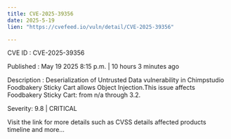 ```yaml
---
title: CVE-2025-39356
date: 2025-5-19
lien: "https://cvefeed.io/vuln/detail/CVE-2025-39356"

---
```


CVE ID : CVE-2025-39356

Published :  May 19
2025
8:15 p.m. | 10 hours
3 minutes ago

Description : Deserialization of Untrusted Data vulnerability in Chimpstudio Foodbakery Sticky Cart allows Object Injection.This issue affects Foodbakery Sticky Cart: from n/a through 3.2.

Severity: 9.8 | CRITICAL

Visit the link for more details
such as CVSS details
affected products
timeline
and more...

